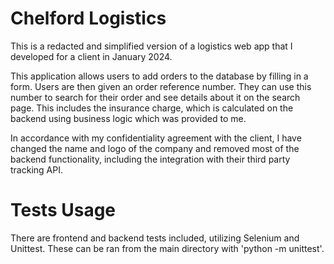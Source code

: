 # Chelford Logistics

This is a redacted and simplified version of a logistics web app that I developed for a client in January 2024.

This application allows users to add orders to the database by filling in a form. Users are then given an order reference number. They can use this number to search for their order and see details about it on the search page. This includes the insurance charge, which is calculated on the backend using business logic which was provided to me.

In accordance with my confidentiality agreement with the client, I have changed the name and logo of the company and removed most of the backend functionality, including the integration with their third party tracking API.

# Tests Usage
There are frontend and backend tests included, utilizing Selenium and Unittest. These can be ran from the main directory with 'python -m unittest'.